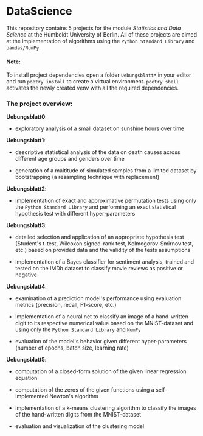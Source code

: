 # DataScience

This repository contains 5 projects for the module _Statistics and Data Science_ at the Humboldt University of Berlin. All of these projects are aimed at the implementation of algorithms using the `Python Standard Library` and `pandas/NumPy`.

#### Note:

To install project dependencies open a folder `Uebungsblatt*` in your editor and run `poetry install` to create a virtual environment.
`poetry shell` activates the newly created venv with all the required dependencies.

### The project overview:

**Uebungsblatt0**:

- exploratory analysis of a small dataset on sunshine hours over time

**Uebungsblatt1**:

- descriptive statistical analysis of the data on death causes across different age groups and genders over time

* generation of a maltitude of simulated samples from a limited dataset by bootstrapping (a resampling technique with replacement)

**Uebungsblatt2**:

- implementation of exact and approximative permutation tests using only the `Python Standard Library` and performing an exact statistical hypothesis test with different hyper-parameters

**Uebungsblatt3**:

- detailed selection and application of an appropriate hypothesis test (Student's t-test, Wilcoxon signed-rank test, Kolmogorov-Smirnov test, etc.) based on provided data and the validity of the tests assumptions

* implementation of a Bayes classifier for sentiment analysis, trained and tested on the IMDb dataset to classify movie reviews as positive or negative

**Uebungsblatt4**:

- examination of a prediction model's performance using evaluation metrics (precision, recall, F1-score, etc.)

* implementation of a neural net to classify an image of a hand-written digit to its respective numerical value based on the MNIST-dataset and using only the `Python Standard Library` and `NumPy`

* evaluation of the model's behavior given different hyper-parameters (number of epochs, batch size, learning rate)

**Uebungsblatt5**:

- computation of a closed-form solution of the given linear regression equation

* computation of the zeros of the given functions using a self-implemented Newton's algorithm

* implementation of a k-means clustering algorithm to classify the images of the hand-written digits from the MNIST-dataset

* evaluation and visualization of the clustering model
